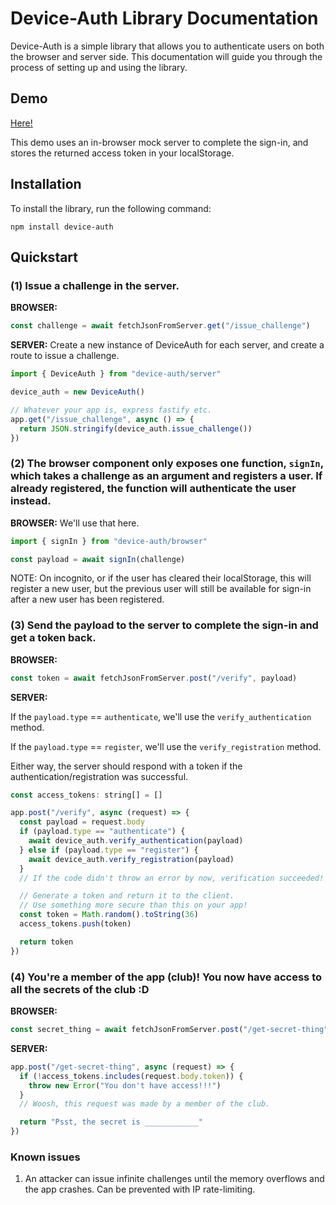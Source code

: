 # Device-Auth Library Documentation

Device-Auth is a simple library that allows you to authenticate users on both the browser and server side. This documentation will guide you through the process of setting up and using the library.

## Demo

[Here!](https://zlenner.github.io/device-auth/)

This demo uses an in-browser mock server to complete the sign-in, and stores the returned access token in your localStorage.

## Installation

To install the library, run the following command:

```
npm install device-auth
```

## Quickstart

### (1) Issue a challenge in the server.

**BROWSER:**
```javascript
const challenge = await fetchJsonFromServer.get("/issue_challenge")
```

**SERVER:**
Create a new instance of DeviceAuth for each server, and create a route to issue a challenge.

```javascript
import { DeviceAuth } from "device-auth/server"

device_auth = new DeviceAuth()

// Whatever your app is, express fastify etc.
app.get("/issue_challenge", async () => {
  return JSON.stringify(device_auth.issue_challenge())
})
```

### (2) The browser component only exposes one function, `signIn`, which takes a challenge as an argument and registers a user. If already registered, the function will authenticate the user instead.

**BROWSER:**
 We'll use that here.

```javascript
import { signIn } from "device-auth/browser"

const payload = await signIn(challenge)
```

NOTE: On incognito, or if the user has cleared their localStorage, this will register a new user, but the previous user will still be available for sign-in after a new user has been registered.

### (3) Send the payload to the server to complete the sign-in and get a token back.

**BROWSER:**

```javascript
const token = await fetchJsonFromServer.post("/verify", payload)
```

**SERVER:**

If the `payload.type` == `authenticate`, we'll use the `verify_authentication` method.

If the `payload.type` == `register`, we'll use the `verify_registration` method.

Either way, the server should respond with a token if the authentication/registration was successful.

```javascript
const access_tokens: string[] = []

app.post("/verify", async (request) => {
  const payload = request.body
  if (payload.type == "authenticate") {
    await device_auth.verify_authentication(payload)
  } else if (payload.type == "register") {
    await device_auth.verify_registration(payload)
  }
  // If the code didn't throw an error by now, verification succeeded!

  // Generate a token and return it to the client.
  // Use something more secure than this on your app!
  const token = Math.random().toString(36)
  access_tokens.push(token)

  return token
})
```

### (4) You're a member of the app (club)! You now have access to all the secrets of the club :D

**BROWSER:**

```javascript
const secret_thing = await fetchJsonFromServer.post("/get-secret-thing", { token })
```

**SERVER:**

```javascript
app.post("/get-secret-thing", async (request) => {
  if (!access_tokens.includes(request.body.token)) {
    throw new Error("You don't have access!!!")
  }
  // Woosh, this request was made by a member of the club.

  return "Psst, the secret is ____________"
})
```


### Known issues
1. An attacker can issue infinite challenges until the memory overflows and the app crashes. Can be prevented with IP rate-limiting.
